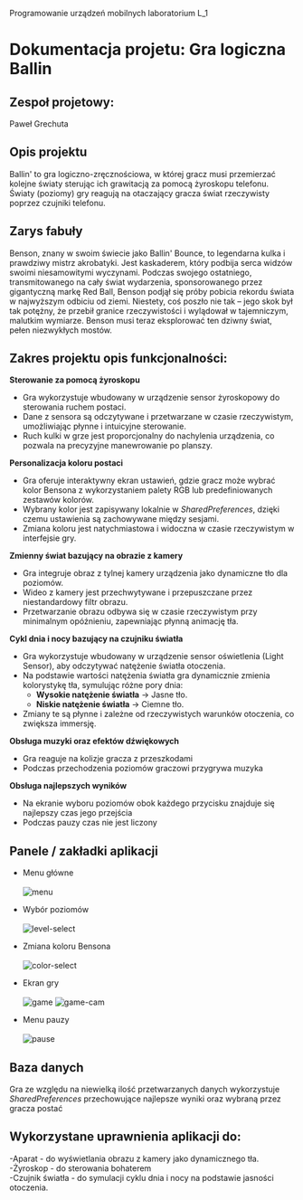 Programowanie urządzeń mobilnych laboratorium L_1

# Dokumentacja projetu: Gra logiczna Ballin

## Zespoł projetowy:
Paweł Grechuta

## Opis projektu
Ballin' to gra logiczno-zręcznościowa, w której gracz musi przemierzać kolejne światy sterując ich grawitacją za pomocą żyroskopu telefonu. Światy (poziomy) gry reagują na otaczający gracza świat rzeczywisty poprzez czujniki telefonu.

## Zarys fabuły
Benson, znany w swoim świecie jako Ballin' Bounce, to legendarna kulka i prawdziwy mistrz akrobatyki. Jest kaskaderem, który podbija serca widzów swoimi niesamowitymi wyczynami. Podczas swojego ostatniego, transmitowanego na cały świat wydarzenia, sponsorowanego przez gigantyczną markę Red Ball, Benson podjął się próby pobicia rekordu świata w najwyższym odbiciu od ziemi.
Niestety, coś poszło nie tak – jego skok był tak potężny, że przebił granice rzeczywistości i wylądował w tajemniczym, malutkim wymiarze. Benson musi teraz eksplorować ten dziwny świat, pełen niezwykłych mostów.

## Zakres projektu opis funkcjonalności:
 **Sterowanie za pomocą żyroskopu**
- Gra wykorzystuje wbudowany w urządzenie sensor żyroskopowy do sterowania ruchem postaci.
- Dane z sensora są odczytywane i przetwarzane w czasie rzeczywistym, umożliwiając płynne i intuicyjne sterowanie.
- Ruch kulki w grze jest proporcjonalny do nachylenia urządzenia, co pozwala na precyzyjne manewrowanie po planszy.

 **Personalizacja koloru postaci**
- Gra oferuje interaktywny ekran ustawień, gdzie gracz może wybrać kolor Bensona z wykorzystaniem palety RGB lub predefiniowanych zestawów kolorów.
- Wybrany kolor jest zapisywany lokalnie w *SharedPreferences*, dzięki czemu ustawienia są zachowywane między sesjami.
- Zmiana koloru jest natychmiastowa i widoczna w czasie rzeczywistym w interfejsie gry.

 **Zmienny świat bazujący na obrazie z kamery**
- Gra integruje obraz z tylnej kamery urządzenia jako dynamiczne tło dla poziomów.
- Wideo z kamery jest przechwytywane i przepuszczane przez niestandardowy filtr obrazu.
- Przetwarzanie obrazu odbywa się w czasie rzeczywistym przy minimalnym opóźnieniu, zapewniając płynną animację tła.

 **Cykl dnia i nocy bazujący na czujniku światła**
- Gra wykorzystuje wbudowany w urządzenie sensor oświetlenia (Light Sensor), aby odczytywać natężenie światła otoczenia.
- Na podstawie wartości natężenia światła gra dynamicznie zmienia kolorystykę tła, symulując różne pory dnia:
  - **Wysokie natężenie światła** → Jasne tło.
  - **Niskie natężenie światła** → Ciemne tło.
- Zmiany te są płynne i zależne od rzeczywistych warunków otoczenia, co zwiększa immersję.

**Obsługa muzyki oraz efektów dźwiękowych**
- Gra reaguje na kolizje gracza z przeszkodami
- Podczas przechodzenia poziomów graczowi przygrywa muzyka

**Obsługa najlepszych wyników**
- Na ekranie wyboru poziomów obok każdego przycisku znajduje się najlepszy czas jego przejścia
- Podczas pauzy czas nie jest liczony

## Panele / zakładki aplikacji 
- Menu główne <br /> <br />
![menu](https://github.com/user-attachments/assets/f3308bb2-ffa0-4f59-98de-6629b6358639)


- Wybór poziomów <br /> <br />
![level-select](https://github.com/user-attachments/assets/1812ca52-5145-4056-816c-d3bf8565c64c)


- Zmiana koloru Bensona <br /> <br />
![color-select](https://github.com/user-attachments/assets/b4b9dd52-5469-4762-bc10-c8b8f8dc1d96)


- Ekran gry <br /> <br />
![game](https://github.com/user-attachments/assets/dfbac168-583a-4aed-8ddf-2c36d95d635b)
![game-cam](https://github.com/user-attachments/assets/440e402b-9a7d-4a47-8b6b-663bd43c7e3f)


- Menu pauzy <br /> <br />
![pause](https://github.com/user-attachments/assets/6597b85d-0323-4530-a066-b7fa156edd8b)


## Baza danych
Gra ze względu na niewielką ilość przetwarzanych danych wykorzystuje *SharedPreferences* przechowujące najlepsze wyniki oraz wybraną przez gracza postać

## Wykorzystane uprawnienia aplikacji do:
-Aparat - do wyświetlania obrazu z kamery jako dynamicznego tła.<br />
-Żyroskop - do sterowania bohaterem<br />
-Czujnik światła - do symulacji cyklu dnia i nocy na podstawie jasności otoczenia.<br />

